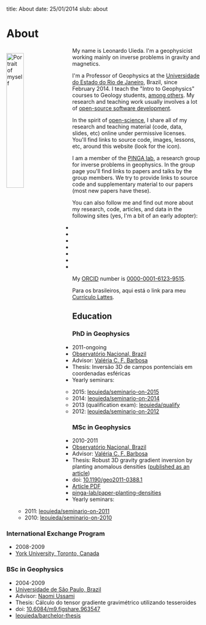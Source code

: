 title: About
date: 25/01/2014
slub: about

<h1>About</h1>

<div class="row">

<div class="col-md-6">

<img src="images/leo-uieda-portrait.jpg"
     class="img-circle"
     title="Portrait of myself"
     style="width: 30%; margin-right: 20px; margin-top: 15px; margin-bottom: 5px; float: left;">

<p>
My name is Leonardo Uieda.
I'm a geophysicist working mainly on inverse problems in gravity and magnetics.
</p>

<p>
I'm a Professor of Geophysics at the
<a href="http://www.uerj.br">Universidade do Estado do Rio de Janeiro</a>,
Brazil,
since February 2014.
I teach the "Intro to Geophysics" courses to Geology students,
<a href="teaching/">among others</a>.
My research and teaching work usually involves a lot of
<a href="https://github.com/leouieda">open-source software development</a>.
</p>

<p>
In the spirit of
<a href="https://en.wikipedia.org/wiki/Open_science">open-science</a>,
I share all of my research and
teaching material
(code, data, slides, etc)
online under permissive licenses.
You'll find links to source code, images, lessons, etc, around this
website
(look for the <i class="fa fa-github-square fa-fw"></i> icon).
</p>

</div>


<div class="col-md-6">

<p>
I am a member of the
<a href="http://www.pinga-lab.org">PINGA lab</a>,
a research group for inverse problems in geophysics.
In the group page you'll find links to papers and talks by the group members.
We try to provide links to source code and supplementary material to our
papers (most new papers have these).
</p>

<p>
You can also follow me and find out more about my research, code, articles, and
data in the following sites (yes, I'm a bit of an early adopter):
</p>

<div class="row">
<div class="col-md-2"></div>
<div class="col-md-8">

<ul class="social">

<li>
<a href="https://github.com/leouieda">
<i class="fa fa-github-square fa-3x" title="Github"></i>
</a>
</li>

<li>
<a href="http://figshare.com/authors/Leonardo%20Uieda/97471">
<i class="ai ai-figshare-square fa-3x" title="figshare"></i>
</a>
</li>

<li>
<a href="http://impactstory.org/leouieda">
<i class="ai ai-impactstory-square fa-3x" title="ImpactStory"></i>
</a>
</li>

<li>
<a href="http://scholar.google.com.br/citations?user=qfmPrUEAAAAJ">
<i class="ai ai-google-scholar-square fa-3x" title="Google Scholar"></i>
</a>
</li>

<li>
<a href="http://orcid.org/0000-0001-6123-9515">
<i class="ai ai-orcid-square fa-3x" title="ORCID"></i>
</a>
</li>

<li>
<a href="https://www.researchgate.net/profile/Leonardo_Uieda">
<i class="ai ai-researchgate-square fa-3x" title="ResearchGate"></i>
</a>
</li>

<li>
<a href="http://www.linkedin.com/in/uieda">
<i class="fa fa-linkedin-square fa-3x" title="LinkedIn"></i>
</a>
</li>

</ul>

</div>
<div class="col-md-2"></div>
</div>

<p>
My <a href="http://orcid.org">ORCID</a> number is
<a href="http://orcid.org/0000-0001-6123-9515">0000-0001-6123-9515</a>.
</p>

<p>
Para os brasileiros, aqui está o link para meu
<a href="http://lattes.cnpq.br/8939551682050504">Currículo Lattes</a>.
</p>

</div>
</div><!-- row -->

<div class="row">
<div class="col-md-4">

<h2>Education</h2>

</div>
</div><!-- row -->

<div class="row">
<div class="col-md-4">

<h3><b>PhD</b> in Geophysics</h3>

<ul class="fa-ul">
<li><i class="fa-li fa fa-calendar fa-fw"></i>
    2011-ongoing
</li>
<li><i class="fa-li fa fa-university fa-fw"></i>
    <a href="http://www.on.br">Observatório Nacional, Brazil</a>
</li>
<li><i class="fa-li fa fa-graduation-cap fa-fw"></i>
    Advisor:
    <a href="http://lattes.cnpq.br/0391036221142471">Valéria C. F. Barbosa</a>
</li>
<li><i class="fa-li fa fa-book fa-fw"></i>
    Thesis: Inversão 3D de campos pontenciais em coordenadas esféricas
</li>
<li><i class="fa-li fa fa-desktop fa-fw"></i> Yearly seminars:
</li>
    <ul class="fa-ul">
        <li><i class="fa-li fa fa-github-square fa-fw"></i> 2015:
            <a href="https://github.com/leouieda/seminario-on-2015">leouieda/seminario-on-2015</a>
        </li>
        <li><i class="fa-li fa fa-github-square fa-fw"></i> 2014:
            <a href="https://github.com/leouieda/seminario-on-2014">leouieda/seminario-on-2014</a>
        </li>
        <li><i class="fa-li fa fa-github-square fa-fw"></i> 2013 (qualification exam):
            <a href="https://github.com/leouieda/qualify">leouieda/qualify</a>
        </li>
        <li><i class="fa-li fa fa-github-square fa-fw"></i> 2012:
            <a href="https://github.com/leouieda/seminario-on-2012">leouieda/seminario-on-2012</a>
        </li>
    </ul>
</ul>

</div>
<div class="col-md-4">

<h3><b>MSc</b> in Geophysics</h3>

<ul class="fa-ul">
<li><i class="fa-li fa fa-calendar fa-fw"></i>
    2010-2011
</li>
<li><i class="fa-li fa fa-university fa-fw"></i>
    <a href="http://www.on.br">Observatório Nacional, Brazil</a>
</li>
<li><i class="fa-li fa fa-graduation-cap fa-fw"></i>
    Advisor:
    <a href="http://lattes.cnpq.br/0391036221142471">Valéria C. F. Barbosa</a>
</li>
<li><i class="fa-li fa fa-book fa-fw"></i>
    Thesis:
    Robust 3D gravity gradient inversion by planting anomalous densities
    (<a href="papers/paper-planting-anomalous-densities-2012.html">published as an article</a>)
</li>
<li><i class="fa-li fa fa-external-link fa-fw"></i>
    doi:
    <a href="http://library.seg.org/doi/abs/10.1190/geo2011-0388.1">10.1190/geo2011-0388.1</a>
</li>
<li><i class="fa-li fa fa-file-pdf-o fa-fw"></i>
    <a href="pdf/paper-planting-anomalous-densities-2012.pdf">Article PDF</a>
</li>
<li><i class="fa-li fa fa-github-square fa-fw"></i>
    <a href="https://github.com/pinga-lab/paper-planting-densities">pinga-lab/paper-planting-densities</a>
</li>
<li><i class="fa-li fa fa-desktop fa-fw"></i> Yearly seminars:
</li>
    <ul class="fa-ul">
        <li><i class="fa-li fa fa-github-square fa-fw"></i> 2011:
            <a href="https://github.com/leouieda/seminario-on-2011">leouieda/seminario-on-2011</a>
        </li>
        <li><i class="fa-li fa fa-github-square fa-fw"></i> 2010:
            <a href="https://github.com/leouieda/seminario-on-2010">leouieda/seminario-on-2010</a>
        </li>
    </ul>
</ul>
</ul>

</div>
<div class="col-md-4">

<h3>International <b>Exchange</b> Program</h3>
<ul class="fa-ul">
<li><i class="fa-li fa fa-calendar fa-fw"></i>
    2008-2009
</li>
<li><i class="fa-li fa fa-university fa-fw"></i>
    <a href="http://www.yorku.ca/esse/">York University, Toronto, Canada</a>
</li>
</ul>

<h3><b>BSc</b> in Geophysics</h3>

<ul class="fa-ul">
<li><i class="fa-li fa fa-calendar fa-fw"></i>
    2004-2009
</li>
<li><i class="fa-li fa fa-university fa-fw"></i>
    <a href="http://www.iag.usp.br">Universidade de São Paulo, Brazil</a>
</li>
<li><i class="fa-li fa fa-graduation-cap fa-fw"></i>
    Advisor:
    <a href="http://lattes.cnpq.br/6704246490515612">Naomi Ussami</a>
</li>
<li><i class="fa-li fa fa-book fa-fw"></i>
    Thesis: Cálculo do tensor gradiente gravimétrico utilizando tesseroides
</li>
<li><i class="fa-li fa fa-external-link fa-fw"></i>
    doi:
    <a href="http://dx.doi.org/10.6084/m9.figshare.963547">10.6084/m9.figshare.963547</a>
</li>
<li><i class="fa-li fa fa-github-square fa-fw"></i>
    <a href="https://github.com/leouieda/barchelor-thesis">leouieda/barchelor-thesis</a>
</li>
</ul>

</div>
</div><!-- row -->
